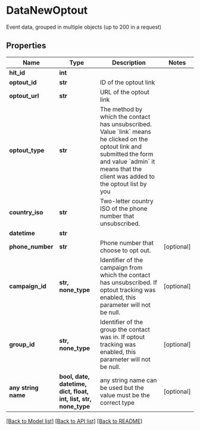 # DataNewOptout

Event data, grouped in multiple objects (up to 200 in a request)

## Properties
Name | Type | Description | Notes
------------ | ------------- | ------------- | -------------
**hit_id** | **int** |  | 
**optout_id** | **str** | ID of the optout link | 
**optout_url** | **str** | URL of the optout link | 
**optout_type** | **str** | The method by which the contact has unsubscribed. Value &#x60;link&#x60; means he clicked on the optout link and submitted the form and value &#x60;admin&#x60; it means that the client was added to the optout list by you | 
**country_iso** | **str** | Two-letter country ISO of the phone number that unsubscribed. | 
**datetime** | **str** |  | 
**phone_number** | **str** | Phone number that choose to opt out.  | [optional] 
**campaign_id** | **str, none_type** | Identifier of the campaign from which the contact has unsubscribed. If optout tracking was enabled, this parameter will not be null. | [optional] 
**group_id** | **str, none_type** | Identifier of the group the contact was in. If optout tracking was enabled, this parameter will not be null. | [optional] 
**any string name** | **bool, date, datetime, dict, float, int, list, str, none_type** | any string name can be used but the value must be the correct type | [optional]

[[Back to Model list]](../../README.md#models) [[Back to API list]](../../README.md#available-methods) [[Back to README]](../../README.md)


